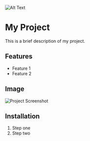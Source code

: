 ![Alt Text](BowBoyCode/Wireguard-Debian/blob/main/bowboycode-chain.png)


# My Project

This is a brief description of my project.

## Features
- Feature 1
- Feature 2

## Image

![Project Screenshot](https://github.com/username/repo-name/blob/main/path-to-image.png)

## Installation

1. Step one
2. Step two
